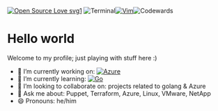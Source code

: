 [![Open Source Love svg1](https://badges.frapsoft.com/os/v1/open-source.svg?v=103)](https://github.com/ellerbrock/open-source-badges/)
![Terminal](https://badgen.net/badge/icon/terminal?icon=terminal&label)[![Vim](https://img.shields.io/badge/--019733?logo=vim)](https://www.vim.org/)![Codewards](https://www.codewars.com/users/v4ld3r5/badges/micro)

# Hello world
Welcome to my profile; just playing with stuff here :)

- 🔭 I’m currently working on: [![Azure](https://badgen.net/badge/icon/azure?icon=azure&label)](https://azure.microsoft.com)
- 🌱 I’m currently learning: [![Go](https://img.shields.io/badge/--00ADD8?logo=go&logoColor=ffffff)](https://golang.org/)
- 👯 I’m looking to collaborate on: projects related to golang & Azure
- 💬 Ask me about: Puppet, Terraform, Azure, Linux, VMware, NetApp
- 😄 Pronouns: he/him
